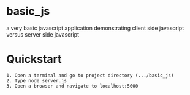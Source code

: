 # basic_js
a very basic javascript application demonstrating client side javascript versus server side javascript

# Quickstart

```
1. Open a terminal and go to project directory (.../basic_js)
2. Type node server.js
3. Open a browser and navigate to localhost:5000
```
